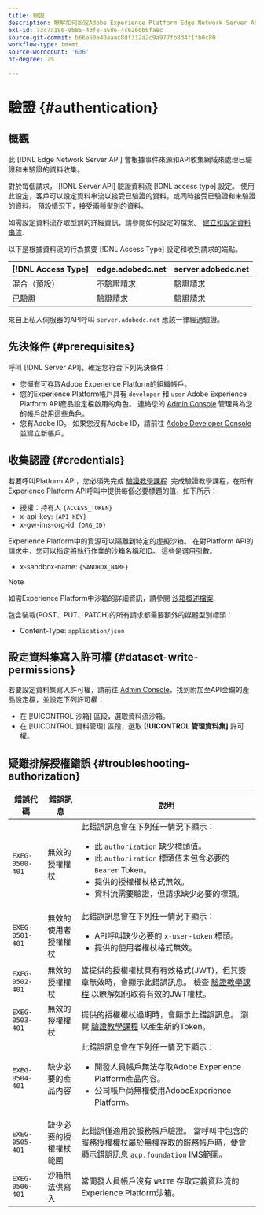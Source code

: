 ```yaml
---
title: 驗證
description: 瞭解如何設定Adobe Experience Platform Edge Network Server API的驗證。
exl-id: 73c7a186-9b85-43fe-a586-4c6260b6fa8c
source-git-commit: b66a50e40aaac8df312a2c9a977fb8d4f1fb0c80
workflow-type: tm+mt
source-wordcount: '636'
ht-degree: 2%

---
```


# 驗證 {#authentication}

## 概觀

此 [!DNL Edge Network Server API] 會根據事件來源和API收集網域來處理已驗證和未驗證的資料收集。

對於每個請求， [!DNL Server API] 驗證資料流 [!DNL access type] 設定。 使用此設定，客戶可以設定資料串流以接受已驗證的資料，或同時接受已驗證和未驗證的資料。 預設情況下，接受兩種型別的資料。

如需設定資料流存取型別的詳細資訊，請參閱如何設定的檔案。 [建立和設定資料串流](../datastreams/overview.md#create).

以下是根據資料流的行為摘要 [!DNL Access Type] 設定和收到請求的端點。

| [!DNL Access Type] | edge.adobedc.net | server.adobedc.net |
|-----------------|-------------------------------|-----------------------|
| 混合（預設） | 不驗證請求 | 驗證請求 |
| 已驗證 | 驗證請求 | 驗證請求 |

來自上私人伺服器的API呼叫 `server.adobedc.net` 應該一律經過驗證。

## 先決條件 {#prerequisites}

呼叫 [!DNL Server API]，確定您符合下列先決條件：

* 您擁有可存取Adobe Experience Platform的組織帳戶。
* 您的Experience Platform帳戶具有 `developer` 和 `user` Adobe Experience Platform API產品設定檔啟用的角色。 連絡您的 [Admin Console](../access-control/home.md) 管理員為您的帳戶啟用這些角色。
* 您有Adobe ID。 如果您沒有Adobe ID，請前往 [Adobe Developer Console](https://developer.adobe.com/console) 並建立新帳戶。

## 收集認證 {#credentials}

若要呼叫Platform API，您必須先完成 [驗證教學課程](../landing/api-authentication.md). 完成驗證教學課程，在所有Experience Platform API呼叫中提供每個必要標題的值，如下所示：

* 授權：持有人 `{ACCESS_TOKEN}`
* x-api-key: `{API_KEY}`
* x-gw-ims-org-id: `{ORG_ID}`

Experience Platform中的資源可以隔離到特定的虛擬沙箱。 在對Platform API的請求中，您可以指定將執行作業的沙箱名稱和ID。 這些是選用引數。

* x-sandbox-name: `{SANDBOX_NAME}`

>[!NOTE]
>
>如需Experience Platform中沙箱的詳細資訊，請參閱 [沙箱概述檔案](../sandboxes/home.md).

包含裝載(POST、PUT、PATCH)的所有請求都需要額外的媒體型別標頭：

* Content-Type: `application/json`

## 設定資料集寫入許可權 {#dataset-write-permissions}

若要設定資料集寫入許可權，請前往 [Admin Console](https://adminconsole.adobe.com)，找到附加至API金鑰的產品設定檔，並設定下列許可權：

* 在 [!UICONTROL 沙箱] 區段，選取資料流沙箱。
* 在 [!UICONTROL 資料管理] 區段，選取 **[!UICONTROL 管理資料集]** 許可權。

## 疑難排解授權錯誤 {#troubleshooting-authorization}

| 錯誤代碼 | 錯誤訊息 | 說明 |
| --- | --- | --- |
| `EXEG-0500-401` | 無效的授權權杖 | 此錯誤訊息會在下列任一情況下顯示：  <ul><li>此 `authorization` 缺少標頭值。</li><li>此 `authorization` 標頭值未包含必要的 `Bearer` Token。</li><li>提供的授權權杖格式無效。</li><li>資料流需要驗證，但請求缺少必要的標頭。</li></ul> |
| `EXEG-0501-401` | 無效的使用者授權權杖 | 此錯誤訊息會在下列任一情況下顯示： <ul><li>API呼叫缺少必要的 `x-user-token` 標頭。</li><li>提供的使用者權杖格式無效。</li></ul> |
| `EXEG-0502-401` | 無效的授權權杖 | 當提供的授權權杖具有有效格式(JWT)，但其簽章無效時，會顯示此錯誤訊息。 檢查 [驗證教學課程](../landing/api-authentication.md) 以瞭解如何取得有效的JWT權杖。 |
| `EXEG-0503-401` | 無效的授權權杖 | 提供的授權權杖過期時，會顯示此錯誤訊息。 瀏覽 [驗證教學課程](../landing/api-authentication.md) 以產生新的Token。 |
| `EXEG-0504-401` | 缺少必要的產品內容 | 此錯誤訊息會在下列任一情況下顯示：  <ul><li>開發人員帳戶無法存取Adobe Experience Platform產品內容。</li><li>公司帳戶尚無權使用AdobeExperience Platform。</li></ul> |
| `EXEG-0505-401` | 缺少必要的授權權杖範圍 | 此錯誤僅適用於服務帳戶驗證。 當呼叫中包含的服務授權權杖屬於無權存取的服務帳戶時，便會顯示錯誤訊息 `acp.foundation` IMS範圍。 |
| `EXEG-0506-401` | 沙箱無法供寫入 | 當開發人員帳戶沒有 `WRITE` 存取定義資料流的Experience Platform沙箱。 |
